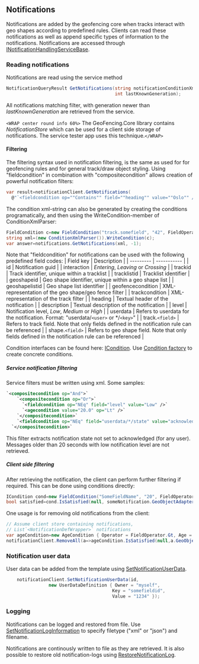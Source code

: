 ## Notifications

Notifications are added by the geofencing core when tracks interact with geo shapes according to predefined rules. Clients can read these notifications as well as append specific types of information to the notifications. Notifications are accessed through [INotificationHandlingServiceBase](http://support.teleplanglobe.com/MariaGDKDoc/html/754E0C07.htm).

### Reading notifications

Notifications are read using the service method

```csharp
NotificationQueryResult GetNotifications(string notificationConditionXml, 
                                         int lastKnownGeneration);
```
All notifications matching filter, with generation newer than *lastKnownGeneration* are retrieved from the service.

`<WRAP center round info 60%>`
The GeoFencing.Core library contains *NotificationStore* which can be used for a client side storage of notifications. The service tester app uses this technique.`</WRAP>`

#### Filtering

The filtering syntax used in notification filtering, is the same as used for for geofencing rules and for general track/draw object styling. Using "fieldcondition" in combination with "compositecondition" allows creation of powerful notification filters:

```csharp
var result=notificationClient.GetNotifications(
  @"`<fieldcondition op=""Contains"" field=""heading"" value=""Oslo"" />`", -1);
```
The condition xml-string can also be generated by creating the conditions programatically, and then using the WriteCondition-member of ConditionXmlParser:

```csharp
FieldCondition c=new FieldCondition("track.somefield", "42", FieldOperator.Contains);
string xml=(new ConditionXmlParser()).WriteCondition(c);
var answer=notifications.GetNotifications(xml, -1);
```


Note that "fieldcondition" for notifications can be used with the following predefined field codes:
 | Field key         | Description                                                                                         | 
 | ---------         | -----------                                                                                         | 
 | id                | Notification guid                                                                                   | 
 | interaction       | *Entering*, *Leaving* or *Crossing*                                                           | 
 | trackid           | Track identifier, unique within a tracklist                                                         | 
 | tracklistid       | Tracklist identifier                                                                                | 
 | geoshapeid        | Geo shape identifier, unique within a geo shape list                                                | 
 | geoshapelistid    | Geo shape list identifier                                                                           | 
 | geofencecondition | XML-representation of the geo shape/geo fence filter                                                | 
 | trackcondition    | XML-representation of the track filter                                                              | 
 | heading           | Textual header of the notification                                                                  | 
 | description       | Textual description of the notification                                                             | 
 | level             | Notification level, *Low*, *Medium* or *High*                                                 | 
 | userdata          | Refers to userdata for the notification. Format: "userdata/`<user>` or */`<key>`"                       | 
 | track.`<field>`     | Refers to track field. Note that only fields defined in the notification rule can be referenced     | 
 | shape.`<field>`     | Refers to geo shape field. Note that only fields defined in the notification rule can be referenced | 


Condition interfaces can be found here: [ICondition](http://support.teleplanglobe.com/MariaGDKDoc/html/904AEA38.htm). Use [Condition factory](http://support.teleplanglobe.com/MariaGDKDoc/html/96C64B09.htm) to create concrete conditions.
##### Service notification filtering

Service filters must be written using xml. Some samples:

```xml
`<compositecondition op="And">`
    `<compositecondition op="Or">`
      `<fieldcondition op="NEq" field="level" value="Low" />`
      `<agecondition value="20.0" op="Lt" />`
    `</compositecondition>`
    `<fieldcondition op="NEq" field="userdata/*/state" value="acknowledged" />`
  `</compositecondition>`
```
This filter extracts notification state not set to acknowledged (for any user). Messages older than 20 seconds with low notification level are not retrieved.

##### Client side filtering

After retrieving the notification, the client can perform further filtering if required. This can be done using conditions directly:

```csharp
ICondition cond=new FieldCondition("SomeFieldName", "20", FieldOperator.Lt);
bool satisfied=cond.IsSatisfied(null, someNotification.GeoObjectAdapter);
```

One usage is for removing old notifications from the client:

```csharp
// Assume client store containing notifications,
// List`<NotificationDefWrapper>` notifications
var ageCondition=new AgeCondition { Operator = FieldOperator.Gt, Age = 60 }
notificationClient.RemoveAll(a=>ageCondition.IsSatisfied(null,a.GeoObjectAdapter);
```

### Notification user data

User data can be added from the template using [SetNotificationUserData](http://support.teleplanglobe.com/MariaGDKDoc/html/6BEFFB42.htm).

```csharp
	notificationClient.SetNotificationUserData(id,
                new UserDataDefinition { Owner = "myself", 
                                        Key = "somefieldid", 
                                        Value = "1234" });
```

### Logging

Notifications can be logged and restored from file. Use [SetNotificationLogInformation](http://support.teleplanglobe.com/MariaGDKDoc/html/729AAA13.htm) to specify filetype ("xml" or "json") and filename.

Notifications are continously written to file as they are retrieved. It is also possible to restore old notification-logs using [RestoreNotificationLog](http://support.teleplanglobe.com/MariaGDKDoc/html/AEFDD602.htm).




